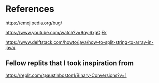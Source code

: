 # References

https://emojipedia.org/bug/

https://www.youtube.com/watch?v=9qyi6xgOjEk

https://www.delftstack.com/howto/java/how-to-split-string-to-array-in-java/

## Fellow replits that I took inspiration from

https://replit.com/@austinboston1/Binary-Conversions?v=1